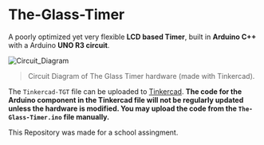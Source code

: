 # The-Glass-Timer
A poorly optimized yet very flexible **LCD based Timer**, built in **Arduino C++** with a Arduino **UNO R3 circuit**.

![Circuit_Diagram](https://user-images.githubusercontent.com/58790623/120945731-24714180-c708-11eb-91c6-cf1c56a407fa.png)
> Circuit Diagram of The Glass Timer hardware (made with Tinkercad).

The `Tinkercad-TGT` file can be uploaded to [Tinkercad](https://www.tinkercad.com/). **The code for the Arduino component in the Tinkercad file will not be regularly updated unless the hardware is modified. You may upload the code from the `The-Glass-Timer.ino` file manually.**

This Repository was made for a school assingment.
